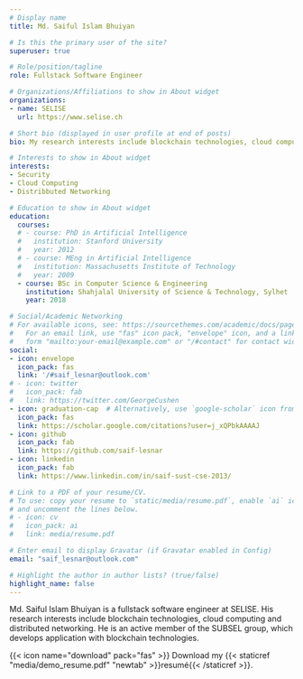 ```yaml
---
# Display name
title: Md. Saiful Islam Bhuiyan

# Is this the primary user of the site?
superuser: true

# Role/position/tagline
role: Fullstack Software Engineer

# Organizations/Affiliations to show in About widget
organizations:
- name: SELISE
  url: https://www.selise.ch

# Short bio (displayed in user profile at end of posts)
bio: My research interests include blockchain technologies, cloud computing and distributed networking.

# Interests to show in About widget
interests:
- Security
- Cloud Computing
- Distribbuted Networking

# Education to show in About widget
education:
  courses:
  # - course: PhD in Artificial Intelligence
  #   institution: Stanford University
  #   year: 2012
  # - course: MEng in Artificial Intelligence
  #   institution: Massachusetts Institute of Technology
  #   year: 2009
  - course: BSc in Computer Science & Engineering
    institution: Shahjalal University of Science & Technology, Sylhet
    year: 2018

# Social/Academic Networking
# For available icons, see: https://sourcethemes.com/academic/docs/page-builder/#icons
#   For an email link, use "fas" icon pack, "envelope" icon, and a link in the
#   form "mailto:your-email@example.com" or "/#contact" for contact widget.
social:
- icon: envelope
  icon_pack: fas
  link: '/#saif_lesnar@outlook.com'
# - icon: twitter
#   icon_pack: fab
#   link: https://twitter.com/GeorgeCushen
- icon: graduation-cap  # Alternatively, use `google-scholar` icon from `ai` icon pack
  icon_pack: fas
  link: https://scholar.google.com/citations?user=j_xQPbkAAAAJ
- icon: github
  icon_pack: fab
  link: https://github.com/saif-lesnar
- icon: linkedin
  icon_pack: fab
  link: https://www.linkedin.com/in/saif-sust-cse-2013/

# Link to a PDF of your resume/CV.
# To use: copy your resume to `static/media/resume.pdf`, enable `ai` icons in `params.toml`, 
# and uncomment the lines below.
# - icon: cv
#   icon_pack: ai
#   link: media/resume.pdf

# Enter email to display Gravatar (if Gravatar enabled in Config)
email: "saif_lesnar@outlook.com"

# Highlight the author in author lists? (true/false)
highlight_name: false
---
```


Md. Saiful Islam Bhuiyan is a fullstack software engineer at SELISE. His research interests include blockchain technologies, cloud computing and distributed networking. He is an active member of the SUBSEL group, which develops application with blockchain technologies.

<!-- Lorem ipsum dolor sit amet, consectetur adipiscing elit. Sed neque elit, tristique placerat feugiat ac, facilisis vitae arcu. Proin eget egestas augue. Praesent ut sem nec arcu pellentesque aliquet. Duis dapibus diam vel metus tempus vulputate. -->

{{< icon name="download" pack="fas" >}} Download my {{< staticref "media/demo_resume.pdf" "newtab" >}}resumé{{< /staticref >}}.
